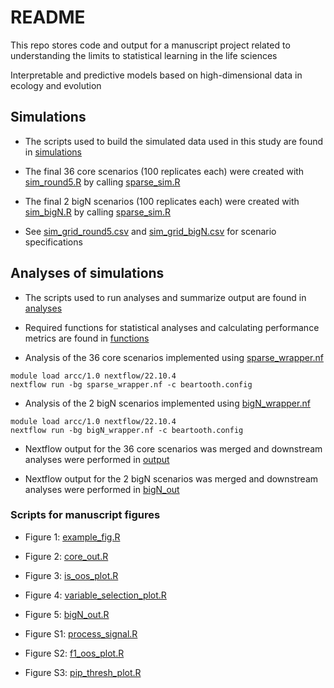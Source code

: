 # README 

This repo stores code and output for a manuscript project related to understanding the limits to statistical learning in the life sciences

Interpretable and predictive models based on high-dimensional data in ecology and evolution




## Simulations

* The scripts used to build the simulated data used in this study are found in [simulations](simulations/)

* The final 36 core scenarios (100 replicates each) were created with [sim_round5.R](simulations/sim_round5.R) by calling [sparse_sim.R](simulations/sparse_sim.R)

* The final 2 bigN scenarios (100 replicates each) were created with [sim_bigN.R](simulations/sim_bigN.R) by calling [sparse_sim.R](simulations/sparse_sim.R)

* See [sim_grid_round5.csv](simulations/sim_grid_round5.csv) and [sim_grid_bigN.csv](simulations/sim_grid_bigN.csv) for scenario specifications



## Analyses of simulations

* The scripts used to run analyses and summarize output are found in [analyses](analyses/)

* Required functions for statistical analyses and calculating performance metrics are found in [functions](functions/)

* Analysis of the 36 core scenarios implemented using [sparse_wrapper.nf](analyses/sparse_wrapper.nf)

```{bash}
module load arcc/1.0 nextflow/22.10.4
nextflow run -bg sparse_wrapper.nf -c beartooth.config
```

* Analysis of the 2 bigN scenarios implemented using [bigN_wrapper.nf](analyses/bigN_wrapper.nf)

```{bash}
module load arcc/1.0 nextflow/22.10.4
nextflow run -bg bigN_wrapper.nf -c beartooth.config
```

* Nextflow output for the 36 core scenarios was merged and downstream analyses were performed in [output](analyses/output/)

* Nextflow output for the 2 bigN scenarios was merged and downstream analyses were performed in [bigN_out](analyses/bigN_out/)


### Scripts for manuscript figures

* Figure 1: [example_fig.R](analyses/output/example_fig.R)

* Figure 2: [core_out.R](analyses/output/core_out.R)

* Figure 3: [is_oos_plot.R](analyses/output/is_oos_plot.R)

* Figure 4: [variable_selection_plot.R](analyses/output/variable_selection_plot.R)

* Figure 5: [bigN_out.R](analyses/bigN_out/bigN_out.R)

* Figure S1: [process_signal.R](analyses/output/process_signal.R)

* Figure S2: [f1_oos_plot.R](analyses/output/f1_oos_plot.R)

* Figure S3: [pip_thresh_plot.R](analyses/output/pip_thresh/pip_thresh_plot.R)
